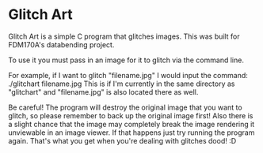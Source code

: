 Glitch Art
======

Glitch Art is a simple C program that glitches images. This was built for FDM170A's databending project.

To use it you must pass in an image for it to glitch via the command line.

For example, if I want to glitch "filename.jpg" I would input the command:
./glitchart filename.jpg This is if I'm currently in the same directory as "glitchart" and "filename.jpg" is also located there as well.

Be careful! The program will destroy the original image that you want to glitch, so please remember to back up the original image first! Also there is a slight chance that the image may completely break the image rendering it unviewable in an image viewer. If that happens just try running the program again. That's what you get when you're dealing with glitches dood! :D